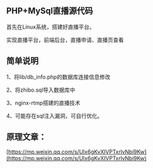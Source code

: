 ## PHP+MySql直播源代码

首先在Linux系统，搭建好直播平台。

实现直播平台，前端后台，直播申请、直播页查看

## 简单说明

1、将lib/db_info.php的数据库连接信息修改

2、将zhibo.sql导入数据库中

3、nginx-rtmp搭建的直播技术

4、可能存在sql注入漏洞，可自行优化。

## 原理文章：

[https://mp.weixin.qq.com/s/UIx6gKvXIVPTxrlvNbi9Kw](https://mp.weixin.qq.com/s/UIx6gKvXIVPTxrlvNbi9Kw)